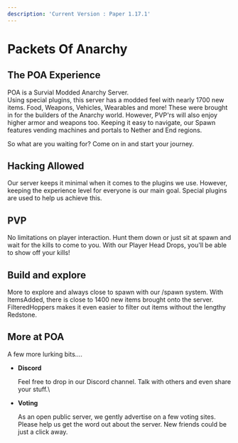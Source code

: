 ```yaml
---
description: 'Current Version : Paper 1.17.1'
---
```


# Packets Of Anarchy

## The POA Experience

POA is a Survial Modded Anarchy Server.\
 Using special plugins, this server has a modded feel with nearly 1700 new items. Food, Weapons, Vehicles, Wearables and more! These were brought in for the builders of the Anarchy world. However, PVP'rs will also enjoy higher armor and weapons too. Keeping it easy to navigate, our Spawn features vending machines and portals to Nether and End regions.

 So what are you waiting for? Come on in and start your journey.

## Hacking Allowed

Our server keeps it minimal when it comes to the plugins we use. However, keeping the experience level for everyone is our main goal. Special plugins are used to help us achieve this.

## PVP

No limitations on player interaction. Hunt them down or just sit at spawn and wait for the kills to come to you. With our Player Head Drops, you'll be able to show off your kills!

## Build and explore

More to explore and always close to spawn with our /spawn system. With ItemsAdded, there is close to 1400 new items brought onto the server. FilteredHoppers makes it even easier to filter out items without the lengthy Redstone. 

## More at POA

A few more lurking bits....

*   **Discord**

    Feel free to drop in our Discord channel. Talk with others and even share your stuff.\

*   **Voting**

    As an open public server, we gently advertise on a few voting sites. Please help us get the word out about the server. New friends could be just a click away.
